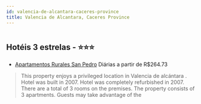 ```yaml
---
id: valencia-de-alcantara-caceres-province
title: Valencia de Alcantara, Caceres Province
---
```


<center><img src="https://assets.cosmos-data.com/1/00547c57c494e46f188d1d1901718f3a/558166.jpg" alt="" /></center>


## Hotéis 3 estrelas - ⭐️⭐️⭐️

-    [Apartamentos Rurales San Pedro](https://www.hurb.com/hoteis/valencia-de-alcantara/apartamentos-rurales-san-pedro-JNP-JP953540?cmp=18055) Diárias a partir de R$264.73
   > This property enjoys a privileged location in Valencia de alcántara . Hotel was built in 2007. Hotel was completely refurbished in 2007. There are a total of 3 rooms on the premises. The property consists of 3 apartments. Guests may take advantage of the 

